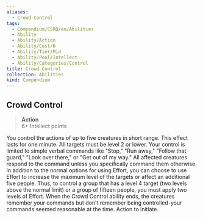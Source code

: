```yaml
---
aliases:
  - Crowd Control
tags:
  - Compendium/CSRD/en/Abilities
  - Ability
  - Ability/Action
  - Ability/Cost/6
  - Ability/Tier/Mid
  - Ability/Pool/Intellect
  - Ability/Categories/Control
title: Crowd Control
collection: Abilities
kind: Compendium
---
```

## Crowd Control  
>**Action**  
>6+ Intellect points
  
You control the actions of up to five creatures in short range. This effect lasts for one minute. All targets must be level 2 or lower. Your control is limited to simple verbal commands like "Stop," "Run away," "Follow that guard," "Look over there," or "Get out of my way." All affected creatures respond to the command unless you specifically command them otherwise. In addition to the normal options for using Effort, you can choose to use Effort to increase the maximum level of the targets or affect an additional five people. Thus, to control a group that has a level 4 target (two levels above the normal limit) or a group of fifteen people, you must apply two levels of Effort. When the Crowd Control ability ends, the creatures remember your commands but don't remember being controlled-your commands seemed reasonable at the time. Action to initiate.
